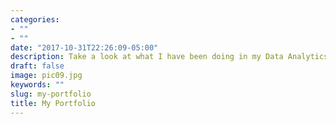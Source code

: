 ```yaml
---
categories:
- ""
- ""
date: "2017-10-31T22:26:09-05:00"
description: Take a look at what I have been doing in my Data Analytics course!
draft: false
image: pic09.jpg
keywords: ""
slug: my-portfolio
title: My Portfolio
---
```

